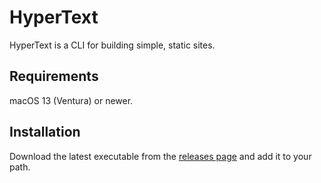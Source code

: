 HyperText
=========
HyperText is a CLI for building simple, static sites.

Requirements
------------
macOS 13 (Ventura) or newer.

Installation
------------
Download the latest executable from the [releases page][releases]
and add it to your path.

[releases]: https://github.com/jarrodtaylor/hypertext/releases
